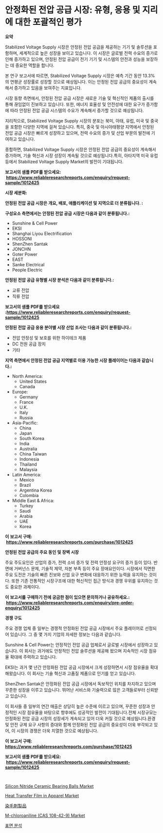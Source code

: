<p><h1>안정화된 전압 공급 시장: 유형, 응용 및 지리에 대한 포괄적인 평가</h1></p><p><strong>요약</strong></p>
<p><p>Stabilized Voltage Supply 시장은 안정된 전압 공급을 제공하는 기기 및 솔루션을 포함하며, 세계적으로 높은 성장을 보이고 있습니다. 이 시장은 글로벌 전력 수요의 증가로 인해 증가하고 있으며, 안정된 전압 공급이 전기 기기 및 시스템의 안전과 성능을 보장하는 데 중요한 역할을 합니다.</p><p>본 연구 보고서에 따르면, Stabilized Voltage Supply 시장은 예측 기간 동안 13.3%의 연평균 성장률로 성장할 것으로 예상됩니다. 이는 안정된 전압 공급의 중요성이 계속해서 증가하고 있음을 보여주는 지표입니다.</p><p>시장 동향 측면에서, 안정된 전압 공급 시장은 새로운 기술 및 혁신적인 제품의 출시를 통해 끊임없이 진보하고 있습니다. 또한, 에너지 효율성 및 안전성에 대한 요구가 증가함에 따라 안정된 전압 공급 시스템의 수요가 계속해서 증가할 것으로 예상됩니다.</p><p>지리적으로, Stabilized Voltage Supply 시장의 분포는 북미, 아태, 유럽, 미국 및 중국을 포함한 다양한 지역에 걸쳐 있습니다. 특히, 중국 및 아시아태평양 지역에서 안정된 전압 공급 시장은 빠르게 성장하고 있으며, 전력 수요의 증가 및 산업 부문의 발전에 기여하고 있습니다.</p><p>종합하면, Stabilized Voltage Supply 시장은 안정된 전압 공급의 중요성이 계속해서 증가하며, 기술 혁신과 시장 성장이 계속될 것으로 예상됩니다.특히, 아타지역 미국 유럽 등에서 Stabilized Voltage Supply Market의 발전이 기대됩니다.</p></p>
<p><strong>보고서의 샘플 PDF를 받으세요: &nbsp;<a href="https://www.reliableresearchreports.com/enquiry/request-sample/1012425">https://www.reliableresearchreports.com/enquiry/request-sample/1012425</a></strong></p>
<p><strong>시장 세분화:</strong></p>
<p><strong> 안정된 전압 공급 시장은 개요, 배포, 애플리케이션 및 지역으로 더 분류됩니다. :</strong></p>
<p><strong>구성요소 측면에서는 안정된 전압 공급 시장은 다음과 같이 분류됩니다.:</strong></p>
<p><ul><li>Sunshine & Cell Power</li><li>EKSI</li><li>Shanghai Liyou Electrification</li><li>HOSSONI</li><li>ShenZhen Santak</li><li>JONCHN</li><li>Goter Power</li><li>EAST</li><li>Sanke Electrical</li><li>People Electric</li></ul></p>
<p><strong> 안정된 전압 공급 유형별 시장 분석은 다음과 같이 분류됩니다.:</strong></p>
<p><ul><li>교류 전압</li><li>직류 전압</li></ul></p>
<p><strong>보고서의 샘플 PDF를 받으세요 :<a href="https://www.reliableresearchreports.com/enquiry/request-sample/1012425">https://www.reliableresearchreports.com/enquiry/request-sample/1012425</a></strong></p>
<p><strong> 안정된 전압 공급 응용 분야별 시장 산업 조사는 다음과 같이 분류됩니다.:</strong></p>
<p><ul><li>전압 안정성 및 보호를 위한 하이테크 제품</li><li>DC 전원 공급 장치</li><li>기타</li></ul></p>
<p><strong>지역 측면에서 안정된 전압 공급 지역별로 이용 가능한 시장 플레이어는 다음과 같습니다.:</strong></p>
<p><ul>
    <li>
        North America:
        <ul>
            <li>United States</li>
            <li>Canada</li>
        </ul>
    </li>
    <li>
        Europe:
        <ul>
            <li>Germany</li>
            <li>France</li>
            <li>U.K.</li>
            <li>Italy</li>
            <li>Russia</li>
        </ul>
    </li>
    <li>
        Asia-Pacific:
        <ul>
            <li>China</li>
            <li>Japan</li>
            <li>South Korea</li>
            <li>India</li>
            <li>Australia</li>
            <li>China Taiwan</li>
            <li>Indonesia</li>
            <li>Thailand</li>
            <li>Malaysia</li>
        </ul>
    </li>
    <li>
        Latin America:
        <ul>
            <li>Mexico</li>
            <li>Brazil</li>
            <li>Argentina Korea</li>
            <li>Colombia</li>
        </ul>
    </li>
    <li>
        Middle East & Africa:
        <ul>
            <li>Turkey</li>
            <li>Saudi</li>
            <li>Arabia</li>
            <li>UAE</li>
            <li>Korea</li>
        </ul>
    </li>
    </ul></p>
<p><strong>이 보고서 구매: &nbsp;<a href="https://www.reliableresearchreports.com/purchase/1012425">https://www.reliableresearchreports.com/purchase/1012425</a></strong></p>
<p><strong>안정된 전압 공급의 주요 동인 및 장벽 시장</strong></p>
<p><p>주요 주도요인은 산업의 증가, 전력 소비 증가 및 전력 안정성 요구의 증가 등이 있다. 반면에 거버넌스 문제, 기술적 제약, 자본 부족 등이 주요 장애요인이다. 시장에서 직면한 주요 도전은 기술의 빠른 진보와 산업 요구 변화에 대응하기 위한 능력을 유지하는 것이다. 또한 기존 전통적인 시장구조에 대한 혁신적인 접근 방식과 경쟁 우위를 유지하는 것도 중요한 과제이다.</p></p>
<p><strong>이 보고서를 구매하기 전에 궁금한 점이 있으면 문의하거나 공유하세요.: &nbsp;<a href="https://www.reliableresearchreports.com/enquiry/pre-order-enquiry/1012425">https://www.reliableresearchreports.com/enquiry/pre-order-enquiry/1012425</a></strong></p>
<p><strong>경쟁 구도</strong></p>
<p><p>주요 경쟁 업체 중 일부는 경쟁적 안정화된 전압 공급 시장에서 주요 플레이어로 선정되어 있습니다. 그 중 몇 가지 기업의 자세한 정보는 다음과 같습니다.</p><p>Sunshine & Cell Power는 안정적인 전압 공급 업체로서 글로벌 시장에서 성장하고 있습니다. 이 회사는 과거에도 안정적인 전압 솔루션을 제공해 왔으며 지속적인 시장 점유율 확대에 주력하고 있습니다. </p><p>EKSI는 과거 몇 년간 안정화된 전압 공급 시장에서 크게 성장하면서 시장 점유율을 확대해왔습니다. 이 회사는 기술 혁신과 고품질 제품으로 인기를 얻고 있습니다.</p><p>ShenZhen Santak은 안정화된 전압 공급 시장에서 독보적인 위치를 차지하고 있으며 꾸준한 성장을 이루고 있습니다. 뛰어난 서비스와 기술력으로 많은 고객들로부터 신뢰받고 있습니다.</p><p>이 회사들 중 일부의 연간 매출은 상당히 높은 수준에 이르고 있으며, 꾸준한 성장과 안정적인 시장 점유율을 바탕으로 향후에도 성공적인 발전이 기대됩니다.전체 시장규모는 안정화된 전압 공급 시장의 성장세가 계속되고 있어 더욱 커질 것으로 예상됩니다.환경 및 안전 규제 요구 사항의 증대와 함께 안정화된 전압 공급의 중요성이 더욱 부각되고 있어, 이 시장의 경쟁은 더욱 치열한 것으로 예상됩니다.</p></p>
<p><strong>이 보고서 구매: &nbsp; <a href="https://www.reliableresearchreports.com/purchase/1012425">https://www.reliableresearchreports.com/purchase/1012425</a></strong></p>
<p><strong>보고서의 샘플 PDF를 받으세요: &nbsp;<a href="https://www.reliableresearchreports.com/enquiry/request-sample/1012425">https://www.reliableresearchreports.com/enquiry/request-sample/1012425</a></strong><strong></strong></p>
<p>&nbsp;</p>
<p><p><a href="https://florentine-yuzu-f42.notion.site/Silicon-Nitride-Ceramic-Bearing-Balls-Market-Size-Evaluating-its-Market-Trends-Growth-and-Project-e5201f4f832f4fd3a7d766f1fedf3bcd">Silicon Nitride Ceramic Bearing Balls Market</a></p><p><a href="https://github.com/PeterParrish5/Market-Research-Report-List-4/blob/main/heat-transfer-film-in-apparel-market.md">Heat Transfer Film in Apparel Market</a></p><p><a href="https://medium.com/@edmondg3yrtreenfelder8956/%E3%83%98%E3%82%A2%E3%83%80%E3%82%A4%E8%A3%BD%E5%93%81%E3%81%AE%E5%B8%82%E5%A0%B4%E8%A6%8F%E6%A8%A1-%E5%B8%82%E5%A0%B4%E5%B1%95%E6%9C%9B%E3%81%A8%E5%B8%82%E5%A0%B4%E4%BA%88%E6%B8%AC-2024%E5%B9%B4%E3%81%8B%E3%82%892031%E5%B9%B4-fa9d80eb28cf">染毛剤製品</a></p><p><a href="https://issuu.com/reportprime-2/docs/m-chloroaniline-cas-108-42-9-market-size-2030.pptx">M-chloroaniline (CAS 108-42-9) Market</a></p><p><a href="https://github.com/trmesnao7959541/Market-Research-Report-List-1/blob/main/96235121538.md">표면 분석</a></p></p>
